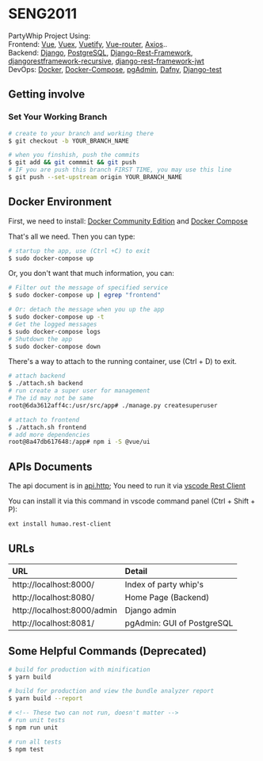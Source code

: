 # SENG2011

PartyWhip Project Using:  
Frontend:
[Vue](https://cn.vuejs.org/v2/guide/),
[Vuex](https://vuex.vuejs.org/guide/),
[Vuetify](https://vuetifyjs.com/en/getting-started/quick-start),
[Vue-router](https://router.vuejs.org/),
[Axios](https://cn.vuejs.org/v2/cookbook/using-axios-to-consume-apis.html)..  
Backend:
[Django](https://docs.djangoproject.com/en/2.1/),
[PostgreSQL](https://www.postgresql.org/),
[Django-Rest-Framework](http://www.django-rest-framework.org/tutorial/quickstart/),
[djangorestframework-recursive](https://github.com/heywbj/django-rest-framework-recursive),
[django-rest-framework-jwt](https://github.com/GetBlimp/django-rest-framework-jwt)  
DevOps:
[Docker](https://www.docker.com/),
[Docker-Compose](https://docs.docker.com/compose/),
[pgAdmin](https://www.pgadmin.org/docs/pgadmin4/3.x/),
[Dafny](https://rise4fun.com/Dafny/tutorial),
[Django-test](https://docs.djangoproject.com/en/2.1/topics/testing/overview/)

## Getting involve

### Set Your Working Branch

```bash
# create to your branch and working there
$ git checkout -b YOUR_BRANCH_NAME

# when you finshish, push the commits
$ git add && git commmit && git push
# IF you are push this branch FIRST TIME, you may use this line
$ git push --set-upstream origin YOUR_BRANCH_NAME
```

## Docker Environment

First, we need to install: 
[Docker Community Edition](https://docs.docker.com/install/#releases)
and
[Docker Compose](https://docs.docker.com/compose/install/#install-compose)  

That's all we need. Then you can type:

```bash
# startup the app, use (Ctrl +C) to exit
$ sudo docker-compose up 
```

Or, you don't want that much information, you can:

```bash
# Filter out the message of specified service
$ sudo docker-compose up | egrep "frontend"

# Or: detach the message when you up the app 
$ sudo docker-compose up -t
# Get the logged messages
$ sudo docker-compose logs
# Shutdown the app
$ sudo docker-compose down
```

There's a way to attach to the running container, use (Ctrl + D) to exit.

```bash
# attach backend
$ ./attach.sh backend
# run create a super user for management
# The id may not be same
root@6da3612aff4c:/usr/src/app# ./manage.py createsuperuser

# attach to frontend
$ ./attach.sh frontend
# add more dependencies
root@8a47db617648:/app# npm i -S @vue/ui
```

## APIs Documents

The api document is in [api.http](./api.http); You need to run it via [vscode Rest Client](https://marketplace.visualstudio.com/items?itemName=humao.rest-client)

You can install it via this command in vscode command panel (Ctrl + Shift + P):

```bash
ext install humao.rest-client
```

## URLs

URL | Detail
:--- | :---
http://localhost:8000/ | Index of party whip's  
http://localhost:8080/ | Home Page (Backend)
http://localhost:8000/admin | Django admin
http://localhost:8081/ | pgAdmin: GUI of PostgreSQL 

## Some Helpful Commands (Deprecated)

```bash
# build for production with minification
$ yarn build

# build for production and view the bundle analyzer report
$ yarn build --report

# <!-- These two can not run, doesn't matter -->
# run unit tests
$ npm run unit

# run all tests
$ npm test
```
